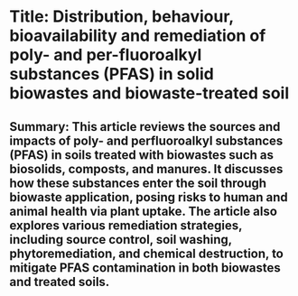 # Title: Distribution, behaviour, bioavailability and remediation of poly- and per-fluoroalkyl substances (PFAS) in solid biowastes and biowaste-treated soil

## Summary: This article reviews the sources and impacts of poly- and perfluoroalkyl substances (PFAS) in soils treated with biowastes such as biosolids, composts, and manures. It discusses how these substances enter the soil through biowaste application, posing risks to human and animal health via plant uptake. The article also explores various remediation strategies, including source control, soil washing, phytoremediation, and chemical destruction, to mitigate PFAS contamination in both biowastes and treated soils.